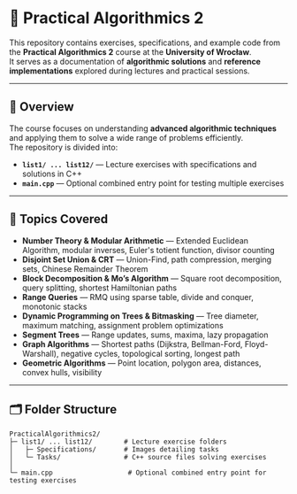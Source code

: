 # 🧠 Practical Algorithmics 2

This repository contains exercises, specifications, and example code from the **Practical Algorithmics 2** course at the **University of Wrocław**.  
It serves as a documentation of **algorithmic solutions** and **reference implementations** explored during lectures and practical sessions.

---

## 🧭 Overview

The course focuses on understanding **advanced algorithmic techniques** and applying them to solve a wide range of problems efficiently.  
The repository is divided into:

- **`list1/ ... list12/`** — Lecture exercises with specifications and solutions in C++  
- **`main.cpp`** — Optional combined entry point for testing multiple exercises

---

## 🧩 Topics Covered

- **Number Theory & Modular Arithmetic** — Extended Euclidean Algorithm, modular inverses, Euler's totient function, divisor counting  
- **Disjoint Set Union & CRT** — Union-Find, path compression, merging sets, Chinese Remainder Theorem  
- **Block Decomposition & Mo’s Algorithm** — Square root decomposition, query splitting, shortest Hamiltonian paths  
- **Range Queries** — RMQ using sparse table, divide and conquer, monotonic stacks  
- **Dynamic Programming on Trees & Bitmasking** — Tree diameter, maximum matching, assignment problem optimizations  
- **Segment Trees** — Range updates, sums, maxima, lazy propagation  
- **Graph Algorithms** — Shortest paths (Dijkstra, Bellman-Ford, Floyd-Warshall), negative cycles, topological sorting, longest path  
- **Geometric Algorithms** — Point location, polygon area, distances, convex hulls, visibility  

---

## 🗂️ Folder Structure

```text
PracticalAlgorithmics2/
├─ list1/ ... list12/        # Lecture exercise folders
│   ├─ Specifications/       # Images detailing tasks
│   └─ Tasks/                # C++ source files solving exercises
│
└─ main.cpp                   # Optional combined entry point for testing exercises
